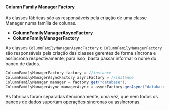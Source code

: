 #### Column Family Manager Factory

As classes fábricas são as responsáveis pela criação de uma classe Manager numa família de colunas.

* **ColumnFamilyManagerAsyncFactory**
* **ColumnFamilyManagerFactory**

As classes `ColumnFamilyManagerAsyncFactory` e `ColumnFamilyManagerFactory` são responsáveis pela criação das classes gerentes de forma síncrona e assíncrona respectivamente, para isso, basta passar informar o nome do banco de dados.

```java
ColumnFamilyManagerFactory factory = //instance
ColumnFamilyManagerAsyncFactory asyncFactory = //instance
ColumnFamilyManager manager = factory.get("database");
ColumnFamilyManagerAsync managerAsync = asyncFactory.getAsync("database");
```

As fábricas foram separadas itencionamente, uma vez, que nem todos os bancos de dados suportam operações síncronas ou assíncronas.

